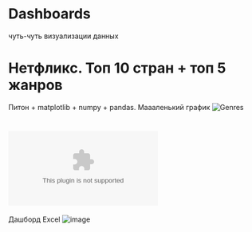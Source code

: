 # Dashboards
чуть-чуть визуализации данных

# Нетфликс. Топ 10 стран + топ 5 жанров 
Питон + matplotlib + numpy + pandas. Маааленький график
![Genres](https://user-images.githubusercontent.com/57563222/193653607-443dbda6-b4ec-43d5-8659-0a268bc4b669.png)

# ![Имена новорожденных в США](https://github.com/SetlanaZ/Dashboards/blob/main/Names.xlsx "Имена новорожденных в США")
Дашборд Excel
![image](https://user-images.githubusercontent.com/57563222/193657182-17a22072-c282-47e5-bc59-f3b7b64742d9.png)
